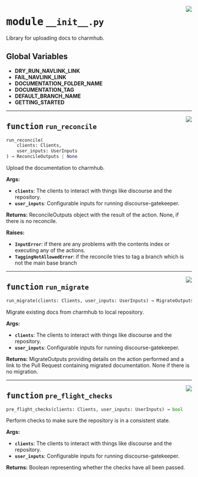 <!-- markdownlint-disable -->

<a href="../src/__init__.py#L0"><img align="right" style="float:right;" src="https://img.shields.io/badge/-source-cccccc?style=flat-square"></a>

# <kbd>module</kbd> `__init__.py`
Library for uploading docs to charmhub. 

**Global Variables**
---------------
- **DRY_RUN_NAVLINK_LINK**
- **FAIL_NAVLINK_LINK**
- **DOCUMENTATION_FOLDER_NAME**
- **DOCUMENTATION_TAG**
- **DEFAULT_BRANCH_NAME**
- **GETTING_STARTED**

---

<a href="../src/__init__.py#L75"><img align="right" style="float:right;" src="https://img.shields.io/badge/-source-cccccc?style=flat-square"></a>

## <kbd>function</kbd> `run_reconcile`

```python
run_reconcile(
    clients: Clients,
    user_inputs: UserInputs
) → ReconcileOutputs | None
```

Upload the documentation to charmhub. 



**Args:**
 
 - <b>`clients`</b>:  The clients to interact with things like discourse and the repository. 
 - <b>`user_inputs`</b>:  Configurable inputs for running discourse-gatekeeper. 



**Returns:**
 ReconcileOutputs object with the result of the action. None, if there is no reconcile. 



**Raises:**
 
 - <b>`InputError`</b>:  if there are any problems with the contents index or executing any of the  actions. 
 - <b>`TaggingNotAllowedError`</b>:  if the reconcile tries to tag a branch which is not the main base  branch 


---

<a href="../src/__init__.py#L191"><img align="right" style="float:right;" src="https://img.shields.io/badge/-source-cccccc?style=flat-square"></a>

## <kbd>function</kbd> `run_migrate`

```python
run_migrate(clients: Clients, user_inputs: UserInputs) → MigrateOutputs | None
```

Migrate existing docs from charmhub to local repository. 



**Args:**
 
 - <b>`clients`</b>:  The clients to interact with things like discourse and the repository. 
 - <b>`user_inputs`</b>:  Configurable inputs for running discourse-gatekeeper. 



**Returns:**
 MigrateOutputs providing details on the action performed and a link to the Pull Request containing migrated documentation. None if there is no migration. 


---

<a href="../src/__init__.py#L255"><img align="right" style="float:right;" src="https://img.shields.io/badge/-source-cccccc?style=flat-square"></a>

## <kbd>function</kbd> `pre_flight_checks`

```python
pre_flight_checks(clients: Clients, user_inputs: UserInputs) → bool
```

Perform checks to make sure the repository is in a consistent state. 



**Args:**
 
 - <b>`clients`</b>:  The clients to interact with things like discourse and the repository. 
 - <b>`user_inputs`</b>:  Configurable inputs for running discourse-gatekeeper. 



**Returns:**
 Boolean representing whether the checks have all been passed. 


